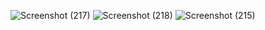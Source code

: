 ![Screenshot (217)](https://github.com/user-attachments/assets/0e113123-74ee-4b31-8f12-8eeedab83bec)
![Screenshot (218)](https://github.com/user-attachments/assets/fa94a05a-eb0d-45e3-9b64-a9d119e98c6d)
![Screenshot (215)](https://github.com/user-attachments/assets/2926588e-f0cf-48a9-b040-4845cd472ac1)

